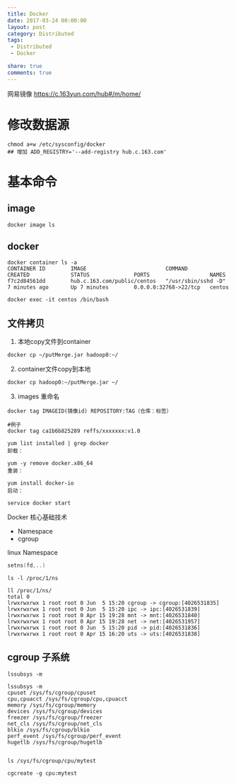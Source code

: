 ```yaml
---
title: Docker
date: 2017-03-24 00:00:00
layout: post
category: Distributed
tags:
 - Distributed
 - Docker

share: true
comments: true
---
```


网易镜像 https://c.163yun.com/hub#/m/home/


# 修改数据源

```shell
chmod a+w /etc/sysconfig/docker
## 增加 ADD_REGISTRY='--add-registry hub.c.163.com'
```

# 基本命令

## image

```shell
docker image ls
```




## docker

```shell
docker container ls -a
CONTAINER ID        IMAGE                         COMMAND               CREATED             STATUS              PORTS                   NAMES
f7c2d84561dd        hub.c.163.com/public/centos   "/usr/sbin/sshd -D"   7 minutes ago       Up 7 minutes        0.0.0.0:32768->22/tcp   centos

docker exec -it centos /bin/bash
```



## 文件拷贝

1. 本地copy文件到container

```shell
docker cp ~/putMerge.jar hadoop0:~/
```
2. container文件copy到本地

```shell
docker cp hadoop0:~/putMerge.jar ~/
```

3. images 重命名

```shell
docker tag IMAGEID(镜像id) REPOSITORY:TAG（仓库：标签）

#例子
docker tag ca1b6b825289 reffs/xxxxxxx:v1.0
```

```shell
yum list installed | grep docker
卸载：

yum -y remove docker.x86_64
重装：

yum install docker-io
启动：

service docker start
```

Docker 核心基础技术

- Namespace
- cgroup

linux Namespace


```cpp
setns(fd,..)
```

```shell
ls -l /proc/1/ns

ll /proc/1/ns/
total 0
lrwxrwxrwx 1 root root 0 Jun  5 15:20 cgroup -> cgroup:[4026531835]
lrwxrwxrwx 1 root root 0 Jun  5 15:20 ipc -> ipc:[4026531839]
lrwxrwxrwx 1 root root 0 Apr 15 19:28 mnt -> mnt:[4026531840]
lrwxrwxrwx 1 root root 0 Apr 15 19:28 net -> net:[4026531957]
lrwxrwxrwx 1 root root 0 Jun  5 15:20 pid -> pid:[4026531836]
lrwxrwxrwx 1 root root 0 Apr 15 16:20 uts -> uts:[4026531838]
```



## cgroup 子系统

```shell
lssubsys -m

lssubsys -m
cpuset /sys/fs/cgroup/cpuset
cpu,cpuacct /sys/fs/cgroup/cpu,cpuacct
memory /sys/fs/cgroup/memory
devices /sys/fs/cgroup/devices
freezer /sys/fs/cgroup/freezer
net_cls /sys/fs/cgroup/net_cls
blkio /sys/fs/cgroup/blkio
perf_event /sys/fs/cgroup/perf_event
hugetlb /sys/fs/cgroup/hugetlb


ls /sys/fs/cgroup/cpu/mytest

cgcreate -g cpu:mytest
```
